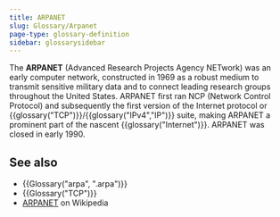 ```yaml
---
title: ARPANET
slug: Glossary/Arpanet
page-type: glossary-definition
sidebar: glossarysidebar
---
```



The **ARPANET** (Advanced Research Projects Agency NETwork) was an early computer network, constructed in 1969 as a robust medium to transmit sensitive military data and to connect leading research groups throughout the United States. ARPANET first ran NCP (Network Control Protocol) and subsequently the first version of the Internet protocol or {{glossary("TCP")}}/{{glossary("IPv4","IP")}} suite, making ARPANET a prominent part of the nascent {{glossary("Internet")}}. ARPANET was closed in early 1990.

## See also

- {{Glossary("arpa", ".arpa")}}
- {{Glossary("TCP")}}
- [ARPANET](https://en.wikipedia.org/wiki/ARPANET) on Wikipedia
